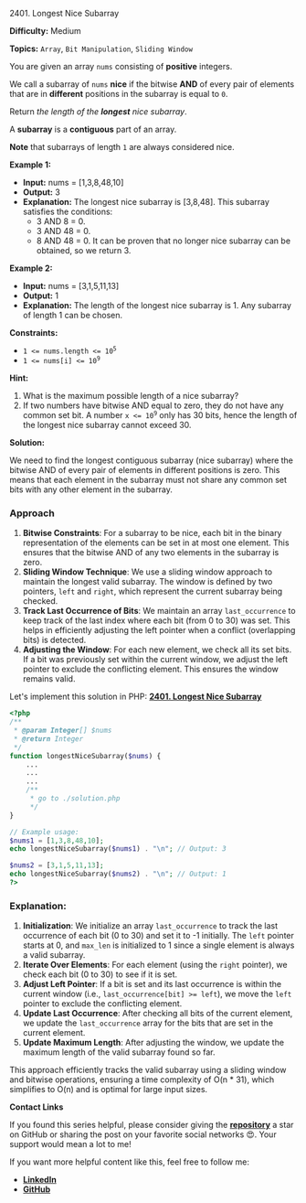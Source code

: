 2401\. Longest Nice Subarray

**Difficulty:** Medium

**Topics:** `Array`, `Bit Manipulation`, `Sliding Window`

You are given an array `nums` consisting of **positive** integers.

We call a subarray of `nums` **nice** if the bitwise **AND** of every pair of elements that are in **different** positions in the subarray is equal to `0`.

Return _the length of the **longest** nice subarray_.

A **subarray** is a **contiguous** part of an array.

**Note** that subarrays of length `1` are always considered nice.

**Example 1:**

- **Input:** nums = [1,3,8,48,10]
- **Output:** 3
- **Explanation:** The longest nice subarray is [3,8,48]. This subarray satisfies the conditions:
  - 3 AND 8 = 0.
  - 3 AND 48 = 0.
  - 8 AND 48 = 0.
    It can be proven that no longer nice subarray can be obtained, so we return 3.

**Example 2:**

- **Input:** nums = [3,1,5,11,13]
- **Output:** 1
- **Explanation:** The length of the longest nice subarray is 1. Any subarray of length 1 can be chosen.



**Constraints:**

- <code>1 <= nums.length <= 10<sup>5</sup></code>
- <code>1 <= nums[i] <= 10<sup>9</sup></code>


**Hint:**
1. What is the maximum possible length of a nice subarray?
2. If two numbers have bitwise AND equal to zero, they do not have any common set bit. A number <code>x <= 10<sup>9</sup></code> only has 30 bits, hence the length of the longest nice subarray cannot exceed 30.



**Solution:**

We need to find the longest contiguous subarray (nice subarray) where the bitwise AND of every pair of elements in different positions is zero. This means that each element in the subarray must not share any common set bits with any other element in the subarray.

### Approach
1. **Bitwise Constraints**: For a subarray to be nice, each bit in the binary representation of the elements can be set in at most one element. This ensures that the bitwise AND of any two elements in the subarray is zero.
2. **Sliding Window Technique**: We use a sliding window approach to maintain the longest valid subarray. The window is defined by two pointers, `left` and `right`, which represent the current subarray being checked.
3. **Track Last Occurrence of Bits**: We maintain an array `last_occurrence` to keep track of the last index where each bit (from 0 to 30) was set. This helps in efficiently adjusting the left pointer when a conflict (overlapping bits) is detected.
4. **Adjusting the Window**: For each new element, we check all its set bits. If a bit was previously set within the current window, we adjust the left pointer to exclude the conflicting element. This ensures the window remains valid.

Let's implement this solution in PHP: **[2401. Longest Nice Subarray](https://github.com/mah-shamim/leet-code-in-php/tree/main/algorithms/002401-longest-nice-subarray/solution.php)**

```php
<?php
/**
 * @param Integer[] $nums
 * @return Integer
 */
function longestNiceSubarray($nums) {
    ...
    ...
    ...
    /**
     * go to ./solution.php
     */
}

// Example usage:
$nums1 = [1,3,8,48,10];
echo longestNiceSubarray($nums1) . "\n"; // Output: 3

$nums2 = [3,1,5,11,13];
echo longestNiceSubarray($nums2) . "\n"; // Output: 1
?>
```

### Explanation:

1. **Initialization**: We initialize an array `last_occurrence` to track the last occurrence of each bit (0 to 30) and set it to -1 initially. The `left` pointer starts at 0, and `max_len` is initialized to 1 since a single element is always a valid subarray.
2. **Iterate Over Elements**: For each element (using the `right` pointer), we check each bit (0 to 30) to see if it is set.
3. **Adjust Left Pointer**: If a bit is set and its last occurrence is within the current window (i.e., `last_occurrence[bit] >= left`), we move the `left` pointer to exclude the conflicting element.
4. **Update Last Occurrence**: After checking all bits of the current element, we update the `last_occurrence` array for the bits that are set in the current element.
5. **Update Maximum Length**: After adjusting the window, we update the maximum length of the valid subarray found so far.

This approach efficiently tracks the valid subarray using a sliding window and bitwise operations, ensuring a time complexity of O(n * 31), which simplifies to O(n) and is optimal for large input sizes.

**Contact Links**

If you found this series helpful, please consider giving the **[repository](https://github.com/mah-shamim/leet-code-in-php)** a star on GitHub or sharing the post on your favorite social networks 😍. Your support would mean a lot to me!

If you want more helpful content like this, feel free to follow me:

- **[LinkedIn](https://www.linkedin.com/in/arifulhaque/)**
- **[GitHub](https://github.com/mah-shamim)**
